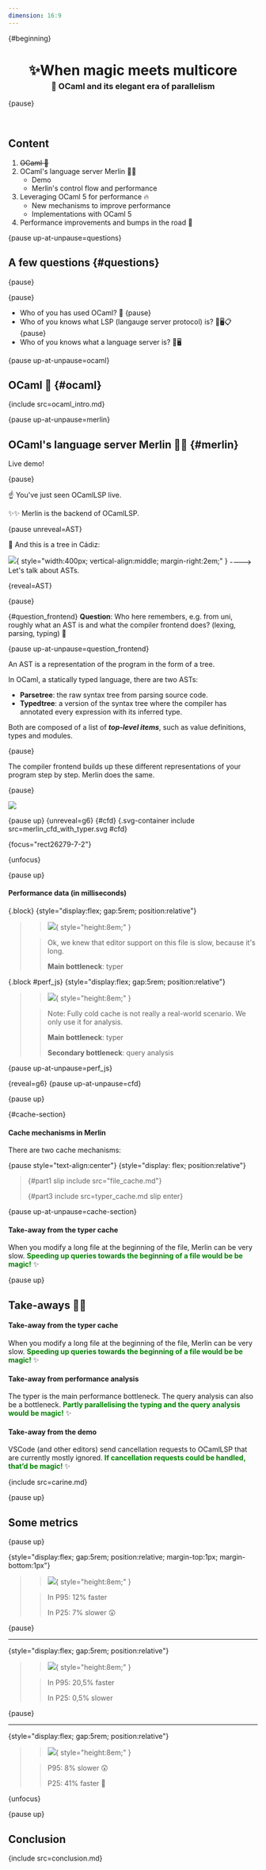 ```yaml
---
dimension: 16:9
---
```


<!-- slipshow serve -o presentation/presentation.html presentation/presentation.md -->

{#beginning}

<h1 style="text-align: center;">✨When magic meets multicore</h1>
<h3 style="margin-top: -15px; text-align: center">🐪 OCaml and its elegant era of parallelism</h3>

{pause}

<br>

## Content

1. ~~OCaml 🐪~~
2. OCaml's language server Merlin 🧙‍♀️
   - Demo
   - Merlin's control flow and performance
3. Leveraging OCaml 5 for performance 🔥
   - New mechanisms to improve performance
   - Implementations with OCaml 5
4. Performance improvements and bumps in the road 🚧

<!-- {pause} -->

<!-- **Heads-up**: We're presenting an experiment. You'll see in Section 4. that there _are_ clear performance improvements, but also still things to improve and understand. -->

{pause up-at-unpause=questions}

## A few questions {#questions}

{pause}

{pause}

- Who of you has used OCaml? 🐪
  {pause}
- Who of you knows what LSP (langauge server protocol) is? 💬🖥️📋
  {pause}
- Who of you knows what a language server is? 💬🖥️

{pause up-at-unpause=ocaml}

## OCaml 🐪 {#ocaml}

{include src=ocaml_intro.md}

{pause up-at-unpause=merlin}

## OCaml's language server Merlin 🧙‍♀️ {#merlin}

Live demo!

{pause}

☝️ You've just seen OCamlLSP live.

✨✨ Merlin is the backend of OCamlLSP.

{pause unreveal=AST}

🌳 And this is a tree in Cádiz:

![](arbol_magico_cadiz.png){ style="width:400px; vertical-align:middle; margin-right:2em;" }
<span id="AST" style="vertical-align:middle;"> ----> Let's talk about ASTs. </span>

{reveal=AST}

{pause}

{#question_frontend}
**Question**: Who here remembers, e.g. from uni, roughly what an AST is and what the compiler frontend does? (lexing, parsing, typing) 🌳

{pause up-at-unpause=question_frontend}

An AST is a representation of the program in the form of a tree.

In OCaml, a statically typed language, there are two ASTs:

- **Parsetree**: the raw syntax tree from parsing source code.
- **Typedtree**: a version of the syntax tree where the compiler has annotated every expression with its inferred type.

Both are composed of a list of **_top-level items_**, such as value definitions, types and modules.

{pause}

The compiler frontend builds up these different representations of your program step by step. Merlin does the same.

{pause}

![](pipeline_with_typer.svg)

{pause up}
{unreveal=g6}
{#cfd}
{.svg-container include src=merlin_cfd_with_typer.svg #cfd}

<style>
.svg-container svg {
  width: 45%;
  height: auto;
}
</style>

{focus="rect26279-7-2"}

{unfocus}

{pause up}

#### Performance data (in milliseconds)

{.block}
{style="display:flex; gap:5rem; position:relative"}
> > ![](perf_lsp_types_3.png){ style="height:8em;" }
>
> > Ok, we knew that editor support on this file is slow, because it's long.
> >
> > **Main bottleneck**: typer


<!-- {.block}
{style="display:flex; gap:5rem; position:relative"}
> > ![](perf_lsp_2.png){ style="height:8em;" }
>
> > On the whole code base it's quite ok. -->


{.block #perf_js}
{style="display:flex; gap:5rem; position:relative"}
> > ![](perf_js_3.png){ style="height:8em;" }
>
> > Note: Fully cold cache is not really a real-world scenario. We only use it for analysis.
> >
> > **Main bottleneck**: typer
> >
> > **Secondary bottleneck**: query analysis

{pause up-at-unpause=perf_js}

{reveal=g6}
{pause up-at-unpause=cfd}

{pause up}

{#cache-section}
#### Cache mechanisms in Merlin

There are two cache mechanisms:

{pause style="text-align:center"}
{style="display: flex; position:relative"}
> {#part1 slip include src="file_cache.md"}
>
> {#part3 include src=typer_cache.md slip enter}
>

{pause up-at-unpause=cache-section}

#### Take-away from the typer cache

When you modify a long file at the beginning of the file, Merlin can be very slow. <span style="color:green">**Speeding up queries towards the beginning of a file would be be magic!**</span> ✨

{pause up}

## Take-aways 🍕🍣

#### Take-away from the typer cache

When you modify a long file at the beginning of the file, Merlin can be very slow. <span style="color:green">**Speeding up queries towards the beginning of a file would be be magic!**</span> ✨

#### Take-away from performance analysis
The typer is the main performance bottleneck. The query analysis can also be a bottleneck. <span style="color:green">**Partly parallelising the typing and the query analysis would be magic!**</span> ✨

#### Take-away from the demo
VSCode (and other editors) send cancellation requests to OCamlLSP that are currently mostly ignored. <span style="color:green">**If cancellation requests could be handled, that’d be magic!**</span> ✨


{include src=carine.md}

{pause up}

## Some metrics

{pause up}

{style="display:flex; gap:5rem; position:relative; margin-top:1px; margin-bottom:1px"}
> > ![](compa_metrics_lsp_mixed.png){ style="height:8em;" }
>
> > In P95: 12% faster
> >
> > In P25: 7% slower 😲

{pause}

<hr/>

{style="display:flex; gap:5rem; position:relative"}
> > ![](compa_metrics_irmin_mixed.png){ style="height:8em;" }
>
> > In P95: 20,5% faster
> >
> > In P25: 0,5% slower

{pause}

<hr/>

{style="display:flex; gap:5rem; position:relative"}
> > ![](compa_metrics_lsp_types_cold.png){ style="height:8em;" }
>
> > P95: 8% slower 😲
> >
> > P25: 41% faster 🥳


{unfocus}

{pause up}


## Conclusion

{include src=conclusion.md}
